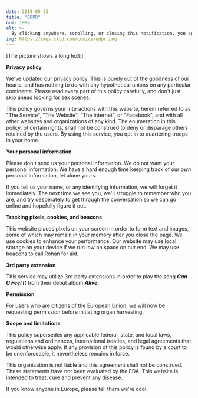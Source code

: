 ```yaml
---
date: 2018-05-25
title: "GDPR"
num: 1998
alt: >-
  By clicking anywhere, scrolling, or closing this notification, you agree to be legally bound by the witch Sycorax within a cloven pine.
img: https://imgs.xkcd.com/comics/gdpr.png
---
```

[The picture shows a long text:]

**Privacy policy**

We've updated our privacy policy. This is purely out of the goodness of our hearts, and has nothing to do with any hypothetical unions on any particular continents. Please read every part of this policy carefully, and don't just skip ahead looking for sex scenes.

This policy governs your interactions with this website, herein referred to as "The Service", "The Website", "The Internet", or "Facebook", and with all other websites and organizations of any kind. The enumeration in this policy, of certain rights, shall not be construed to deny or disparage others retained by the users. By using this service, you opt in to quartering troops in your home.

**Your personal information**

Please don't send us your personal information. We do not want your personal information. We have a hard enough time keeping track of our *own* personal information, let alone yours.

If you tell us your name, or any identifying information, we will forget it immediately. The next time we see you, we'll struggle to remember who you are, and try desperately to get through the conversation so we can go online and hopefully figure it out.

**Tracking pixels, cookies, and beacons**

This website places pixels on your screen in order to form text and images, some of which may remain in your memory after you close the page. We use cookies to enhance your performance. Our website may use local storage on your device if we run low on space on our end. We may use beacons to call Rohan for aid.

**3rd party extension**

This service may utilize 3rd party extensions in order to play the song ***Can U Feel It*** from their debut album ***Alive***.

**Permission**

For users who are citizens of the European Union, we will now be requesting permission before initiating organ harvesting.

**Scope and limitations**

This policy supersedes any applicable federal, state, and local laws, regulations and ordinances, international treaties, and legal agreements that would otherwise apply. If any provision of this policy is found by a court to be unenforceable, it nevertheless remains in force.

This organization is not liable and this agreement shall not be construed. These statements have not been evaluated by the FDA. This website is intended to treat, cure  and prevent any disease.

If you know anyone in Europe, please tell them we're cool.